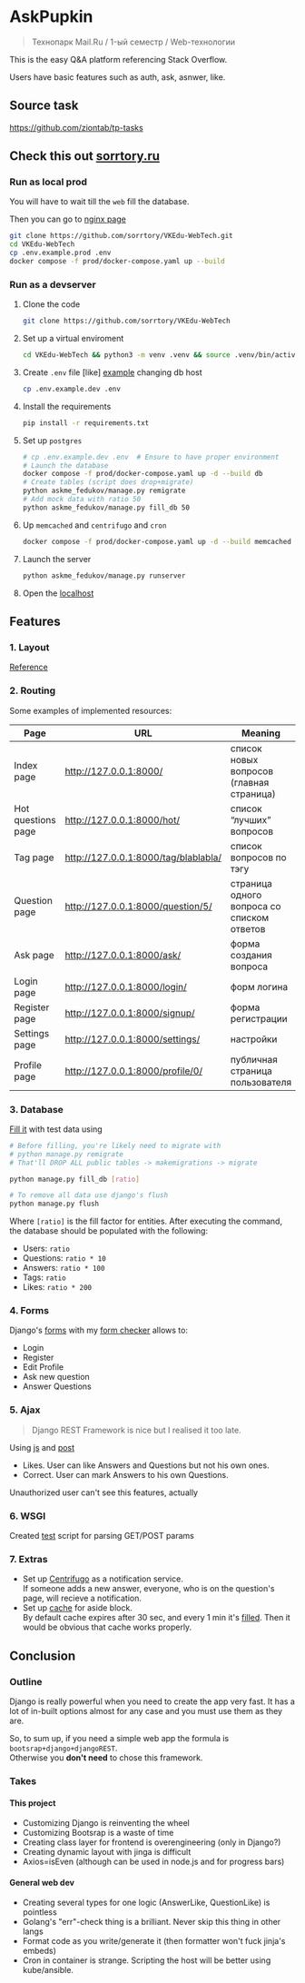 # AskPupkin

> Технопарк Mail.Ru / 1-ый семестр / Web-технологии

This is the easy Q&A platform referencing Stack Overflow.

Users have basic features such as auth, ask, asnwer, like.

## Source task

<https://github.com/ziontab/tp-tasks>

## Check this out [sorrtory.ru](sorrtory.ru)

### Run as local prod

You will have to wait till the `web` fill the database.

Then you can go to [nginx page](http://localhost:1337)

```sh
git clone https://github.com/sorrtory/VKEdu-WebTech.git
cd VKEdu-WebTech
cp .env.example.prod .env
docker compose -f prod/docker-compose.yaml up --build
```

### Run as a devserver

1. Clone the code

    ```bash
    git clone https://github.com/sorrtory/VKEdu-WebTech
    ```

2. Set up a virtual enviroment

    ```bash
    cd VKEdu-WebTech && python3 -m venv .venv && source .venv/bin/activate
    ```

3. Create `.env` file [like] [example](.env.example.dev) changing db host

    ```sh
    cp .env.example.dev .env
    ```

4. Install the requirements

    ```bash
    pip install -r requirements.txt
    ```

5. Set up `postgres`

    ```sh
    # cp .env.example.dev .env  # Ensure to have proper environment
    # Launch the database
    docker compose -f prod/docker-compose.yaml up -d --build db
    # Create tables (script does drop+migrate)
    python askme_fedukov/manage.py remigrate
    # Add mock data with ratio 50
    python askme_fedukov/manage.py fill_db 50  
    ```

6. Up `memcached` and `centrifugo` and `cron`

    ```sh
    docker compose -f prod/docker-compose.yaml up -d --build memcached centrifugo cron
    ```

7. Launch the server

    ```bash
    python askme_fedukov/manage.py runserver
    ```

8. Open the [localhost](http://127.0.0.1:8000/)

## Features

### 1. Layout

[Reference](https://github.com/ziontab/tp-tasks/blob/master/files/markdown/task-1.md#6-%D0%BF%D1%80%D0%B8%D0%BC%D0%B5%D1%80%D0%BD%D1%8B%D0%B9-%D0%B2%D0%BD%D0%B5%D1%88%D0%BD%D0%B8%D0%B9-%D0%B2%D0%B8%D0%B4-%D1%81%D1%82%D1%80%D0%B0%D0%BD%D0%B8%D1%86)

### 2. Routing

Some examples of implemented resources:

| Page                              | URL                                    | Meaning                                    |
|-----------------------------------|----------------------------------------|--------------------------------------------|
| Index page                        | <http://127.0.0.1:8000/>               | список новых вопросов (главная страница)   |
| Hot questions page                | <http://127.0.0.1:8000/hot/>           | список “лучших” вопросов                   |
| Tag page                          | <http://127.0.0.1:8000/tag/blablabla/> | список вопросов по тэгу                    |
| Question page                     | <http://127.0.0.1:8000/question/5/>    | страница одного вопроса со списком ответов |
| Ask page                          | <http://127.0.0.1:8000/ask/>           | форма создания вопроса                     |
| Login page                        | <http://127.0.0.1:8000/login/>         | форм логина                                |
| Register page                     | <http://127.0.0.1:8000/signup/>        | форма регистрации                          |
| Settings page                     | <http://127.0.0.1:8000/settings/>      | настройки                                  |
| Profile page                      | <http://127.0.0.1:8000/profile/0/>     | публичная страница пользователя            |

### 3. Database

[Fill it](askme_fedukov/app/management/commands/fill_db.py) with test data using

```sh
# Before filling, you're likely need to migrate with 
# python manage.py remigrate
# That'll DROP ALL public tables -> makemigrations -> migrate

python manage.py fill_db [ratio]

# To remove all data use django's flush
python manage.py flush
```

Where `[ratio]` is the fill factor for entities.
After executing the command, the database should be populated with the following:

- Users: `ratio`
- Questions: `ratio * 10`
- Answers: `ratio * 100`
- Tags: `ratio`
- Likes: `ratio * 200`

### 4. Forms

Django's [forms](askme_fedukov/app/forms.py)
with my [form checker](/askme_fedukov/app/utils/form_checker.py) allows to:

- Login
- Register
- Edit Profile
- Ask new question
- Answer Questions

### 5. Ajax

> Django REST Framework is nice but I realised it too late.

Using [js](./askme_fedukov/app/static/ajax.js) and [post](https://github.com/sorrtory/VKEdu-WebTech/blob/master/askme_fedukov/app/views.py#L277-L316)

- Likes. User can like Answers and Questions but not his own ones.
- Correct. User can mark Answers to his own Questions.

Unauthorized user can't see this features, actually

### 6. WSGI

Created [test](wsgi/test.py) script for parsing GET/POST params

### 7. Extras

- Set up [Centrifugo](./askme_fedukov/app/utils/notification.py) as a notification service. \
    If someone adds a new answer, everyone, who is on the question's page, will recieve a notification.
- Set up [cache](./askme_fedukov/app/utils/cache.py) for aside block. \
    By default cache expires after 30 sec, and every 1 min it's [filled](./prod/cron.sh). Then it would be obvious that cache works properly.

## Conclusion

### Outline

Django is really powerful when you need to create the app very fast.
It has a lot of in-built options almost for any case and you must use them as they are.

So, to sum up, if you need a simple web app the formula is `bootsrap+django+djangoREST`. \
Otherwise you **don't need** to chose this framework.

### Takes

#### This project

- Customizing Django is reinventing the wheel
- Customizing Bootsrap is a waste of time
- Creating class layer for frontend is overengineering (only in Django?)
- Creating dynamic layout with jinga is difficult
- Axios=isEven (although can be used in node.js and for progress bars)

#### General web dev

- Creating several types for one logic (AnswerLike, QuestionLike) is pointless
- Golang's "err"-check thing is a brilliant. Never skip this thing in other langs
- Format code as you write/generate it (then formatter won't fuck jinja's embeds)
- Cron in container is strange. Scripting the host will be better using kube/ansible.
